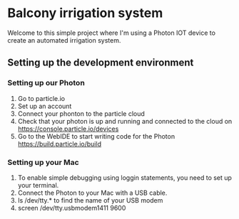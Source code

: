 # Balcony irrigation system

Welcome to this simple project where I'm using a Photon IOT device to create an automated irrigation system.

## Setting up the development environment

### Setting up our Photon
1. Go to particle.io
2. Set up an account
3. Connect your phonton to the particle cloud
4. Check that your photon is up and running and connected to the cloud on https://console.particle.io/devices
5. Go to the WebIDE to start writing code for the Photon https://build.particle.io/build

### Setting up your Mac
1. To enable simple debugging using loggin statements, you need to set up your terminal.
2. Connect the Photon to your Mac with a USB cable.
2. ls /dev/tty.* to find the name of your USB modem 
3. screen /dev/tty.usbmodem1411 9600


